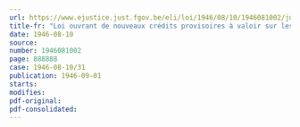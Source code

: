 ```yaml
---
url: https://www.ejustice.just.fgov.be/eli/loi/1946/08/10/1946081002/justel
title-fr: "Loi ouvrant de nouveaux crédits provisoires à valoir sur les budgets de l'exercice 1946"
date: 1946-08-10
source:
number: 1946081002
page: 888888
case: 1946-08-10/31
publication: 1946-09-01
starts:
modifies:
pdf-original:
pdf-consolidated:
---
```


